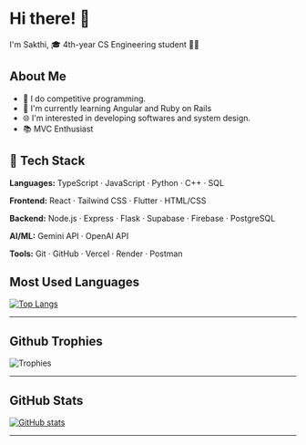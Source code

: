 # Hi there! 👋

I'm Sakthi, 🎓 4th-year CS Engineering student 🚀🌟

## About Me

- 🔭 I do competitive programming.
- 🧠 I'm currently learning Angular and Ruby on Rails
- 🌐 I'm interested in developing softwares and system design.
- 📚 MVC Enthusiast
  
## 🧰 Tech Stack

**Languages:**  TypeScript · JavaScript · Python · C++ · SQL  

**Frontend:**  React · Tailwind CSS · Flutter · HTML/CSS  

**Backend:**  Node.js · Express · Flask · Supabase · Firebase · PostgreSQL  

**AI/ML:**  Gemini API · OpenAI API  

**Tools:**  Git · GitHub · Vercel · Render · Postman

## Most Used Languages
[![Top Langs](https://github-readme-stats.vercel.app/api/top-langs/?username=sakthilkv&layout=compact&theme=tokyonight)](https://github.com/anuraghazra/github-readme-stats)

---

## Github Trophies
![Trophies](https://github-profile-trophy.vercel.app/?username=sakthilkv&theme=radical&row=1&margin-w=5)

---

## GitHub Stats
[![GitHub stats](https://github-readme-stats.vercel.app/api?username=sakthilkv&show_icons=true&theme=tokyonight)](https://github.com/anuraghazra/github-readme-stats)

---
